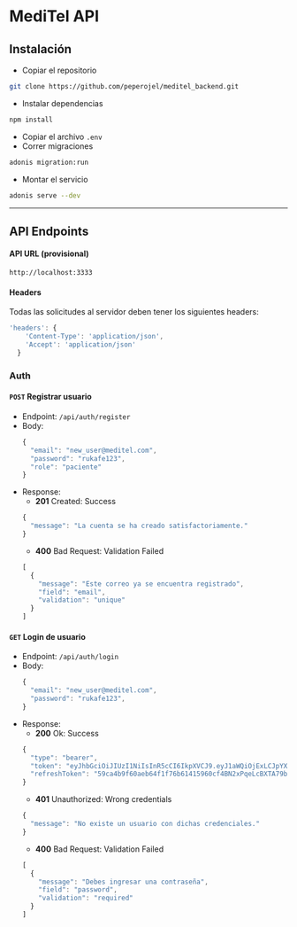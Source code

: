 # MediTel API

## Instalación

- Copiar el repositorio
```bash
git clone https://github.com/peperojel/meditel_backend.git
```
- Instalar dependencias
```bash
npm install
```
- Copiar el archivo `.env`
- Correr migraciones
```bash
adonis migration:run
```
- Montar el servicio
```bash
adonis serve --dev
```

***
## API Endpoints

#### API URL (provisional)
  `http://localhost:3333`

#### Headers
Todas las solicitudes al servidor deben tener los siguientes headers:
  ```js
  'headers': {
      'Content-Type': 'application/json',
      'Accept': 'application/json'
    }
  ```
### Auth

#### `POST` Registrar usuario

  * Endpoint: `/api/auth/register`
  * Body:
    ```js
    {
      "email": "new_user@meditel.com",
      "password": "rukafe123",
      "role": "paciente"
    }
    ```
   * Response:
      * **201** Created: Success
      ```js
      {
        "message": "La cuenta se ha creado satisfactoriamente."
      }
      ```
      * **400** Bad Request: Validation Failed
      ```js
      [
        {
          "message": "Este correo ya se encuentra registrado",
          "field": "email",
          "validation": "unique"
        }
      ]
      ```

#### `GET` Login de usuario

  * Endpoint: `/api/auth/login`
  * Body:
    ```js
    {
      "email": "new_user@meditel.com",
      "password": "rukafe123",
    }
    ```
   * Response:
      * **200** Ok: Success
      ```js
      {
        "type": "bearer",
        "token": "eyJhbGciOiJIUzI1NiIsInR5cCI6IkpXVCJ9.eyJ1aWQiOjExLCJpYXQiOjE1NjYxNzY1MTJ9.pheEZnww87835fdLzXv5L307zOgsW42EitaSmeVBf9g",
        "refreshToken": "59ca4b9f60aeb64f1f76b61415960cf4BN2xPqeLcBXTA79bo+V1jHIkWR9jST8IQQaegr2oJ2sJdw6F0/goT2sQoqxDAGCk"
      }
      ```
      * **401** Unauthorized: Wrong credentials
      ```js
      {
        "message": "No existe un usuario con dichas credenciales."
      }
      ```
      * **400** Bad Request: Validation Failed
      ```js
      [
        {
          "message": "Debes ingresar una contraseña",
          "field": "password",
          "validation": "required"
        }
      ]
      ```
